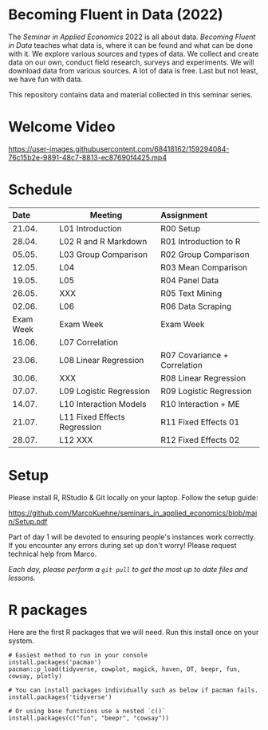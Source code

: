 # Becoming Fluent in Data (2022)

The *Seminar in Applied Economics* 2022 is all about data. *Becoming Fluent in Data* teaches what data is, where it can be found and what can be done with it. We explore various sources and types of data. We collect and create data on our own, conduct field research, surveys and experiments. We will download data from various sources. A lot of data is free. Last but not least, we have fun with data. 

This repository contains data and material collected in this seminar series. 

# Welcome Video

https://user-images.githubusercontent.com/68418162/159294084-76c15b2e-9891-48c7-8813-ec87690f4425.mp4

# Schedule

|Date  | Meeting              |  Assignment             | 
|:-----|----------------------|:------------------------|
|21.04.|L01 Introduction      | R00 Setup               |   
|28.04.|L02 R and R Markdown  | R01 Introduction to R   |   
|05.05.|L03 Group Comparison  | R02 Group Comparison    |  
|12.05.|L04                      | R03 Mean Comparison     |  
|19.05.|L05                      | R04 Panel Data          |   
|26.05.| XXX                  | R05 Text Mining         |  
|02.06.|L06                   | R06 Data Scraping       |   
|Exam Week|Exam Week     |   Exam Week             |   
|16.06.|L07 Correlation       |                                | 
|23.06.|L08 Linear Regression | R07 Covariance + Correlation   | 
|30.06.| XXX                  | R08 Linear Regression          |   
|07.07.|L09 Logistic Regression      | R09 Logistic Regression |
|14.07.|L10 Interaction Models       | R10 Interaction + ME |   
|21.07.|L11 Fixed Effects Regression | R11 Fixed Effects 01 |   
|28.07.|L12 XXX                      | R12 Fixed Effects 02 |  


# Setup 

Please install R, RStudio & Git locally on your laptop. Follow the setup guide:

https://github.com/MarcoKuehne/seminars_in_applied_economics/blob/main/Setup.pdf

Part of day 1 will be devoted to ensuring people's instances work correctly. If you encounter any errors during set up don't worry! Please request technical help from Marco. 

*Each day, please perform a `git pull` to get the most up to date files and lessons.*

# R packages

Here are the first R packages that we will need. Run this install once on your system. 

```
# Easiest method to run in your console
install.packages('pacman')
pacman::p_load(tidyverse, cowplot, magick, haven, DT, beepr, fun, cowsay, plotly)

# You can install packages individually such as below if pacman fails.
install.packages('tidyverse')

# Or using base functions use a nested `c()`
install.packages(c("fun", "beepr", "cowsay"))
```

